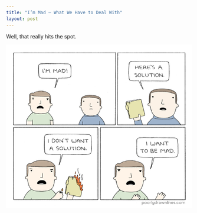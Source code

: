 ```yaml
---
title: "I’m Mad – What We Have to Deal With"
layout: post
---
```


Well, that really hits the spot.

![mad](/assets/images/mad-poorlydrawnlines.png)